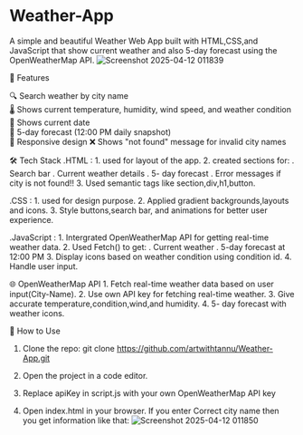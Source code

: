 # Weather-App
A simple and beautiful Weather Web App built with HTML,CSS,and JavaScript that show current weather and also 5-day forecast using the OpenWeatherMap API.
![Screenshot 2025-04-12 011839](https://github.com/user-attachments/assets/8ab89c2d-8fda-49ae-8a7e-e45561fead83)

🚀 Features

🔍 Search weather by city name  
🌡️ Shows current temperature, humidity, wind speed, and weather condition  
📅 Shows current date  
📆 5-day forecast (12:00 PM daily snapshot)  
🎨 Responsive design 
❌ Shows "not found" message for invalid city names



🛠️ Tech Stack
.HTML :
         1.  used for layout of the app.
         2. created sections for:
            . Search bar
            . Current weather details 
            . 5- day forecast
            . Error messages if city is not found!!
         3. Used semantic tags like section,div,h1,button.
      
.CSS :
      1. used for design purpose.
      2. Applied gradient backgrounds,layouts and icons.
      3. Style buttons,search bar, and animations for better user experience.
      
.JavaScript :
               1. Intergrated OpenWeatherMap API for getting real-time       
                  weather data.
               2. Used Fetch() to get:
                  . Current weather
                  . 5-day forecast at 12:00 PM
               3. Display icons based on weather condition using condition                      id.
               4. Handle user input.
               
🌐 OpenWeatherMap API 
                     1. Fetch real-time weather data based on user                                   input(City-Name).
                     2. Use own API key for fetching real-time weather. 
                     3. Give accurate temperature,condition,wind,and                                  humidity.
                     4. 5- day forecast with weather icons.

🧪 How to Use
1. Clone the repo:
   git clone https://github.com/artwithtannu/Weather-App.git

2. Open the project in a code editor.
3. Replace apiKey in script.js with your own OpenWeatherMap API key
4. Open index.html in your browser.
If you enter Correct city name then you get information like that:
![Screenshot 2025-04-12 011850](https://github.com/user-attachments/assets/f5218277-f5ba-44f9-a85f-a115ba3f4132)

